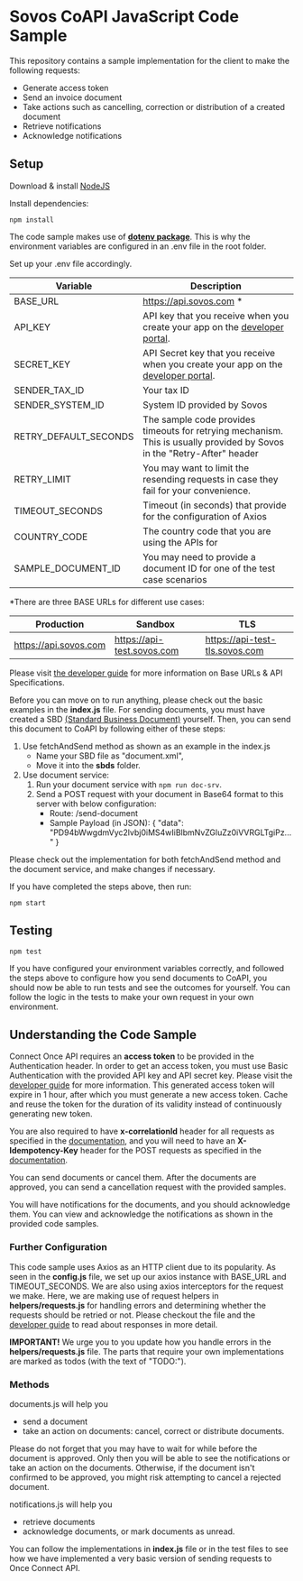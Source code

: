 # Sovos CoAPI JavaScript Code Sample

This repository contains a sample implementation for the client to make the following requests:
- Generate access token
- Send an invoice document
- Take actions such as cancelling, correction or distribution of a created document
- Retrieve notifications
- Acknowledge notifications

## Setup
Download & install [NodeJS](https://nodejs.org/en/download)

Install dependencies:
```
npm install
```
The code sample makes use of **[dotenv package][dep]**. This is why the environment variables are configured in an .env file in the root folder.

Set up your .env file accordingly.

| Variable | Description |
| -------- | ----------- |
| BASE_URL | https://api.sovos.com * |
| API_KEY | API key that you receive when you create your app on the [developer portal][devportal]. |
| SECRET_KEY | API Secret key that you receive when you create your app on the [developer portal][devportal]. |
| SENDER_TAX_ID | Your tax ID |
| SENDER_SYSTEM_ID | System ID provided by Sovos |
| RETRY_DEFAULT_SECONDS | The sample code provides timeouts for retrying mechanism. This is usually provided by Sovos in the "Retry-After" header |
| RETRY_LIMIT | You may want to limit the resending requests in case they fail for your convenience. |
| TIMEOUT_SECONDS | Timeout (in seconds) that provide for the configuration of Axios |
| COUNTRY_CODE | The country code that you are using the APIs for |
| SAMPLE_DOCUMENT_ID | You may need to provide a document ID for one of the test case scenarios |

*There are three BASE URLs for different use cases:

| Production | Sandbox | TLS |
| ---------- | ------- | --- |
| https://api.sovos.com | https://api-test.sovos.com | https://api-test-tls.sovos.com |

Please visit [the developer guide][dgapispecs] for more information on Base URLs & API Specifications.

Before you can move on to run anything, please check out the basic examples in the **index.js** file. For sending documents, you must have created a SBD [(Standard Business Document)][sbd] yourself. Then, you can send this document to CoAPI by following either of these steps:
1. Use fetchAndSend method as shown as an example in the index.js
    - Name your SBD file as "document.xml",
    - Move it into the **sbds** folder.
2. Use document service:
    1. Run your document service with `npm run doc-srv`.
    2. Send a POST request with your document in Base64 format to this server with below configuration:
        - Route: /send-document
        - Sample Payload (in JSON): { "data": "PD94bWwgdmVyc2lvbj0iMS4wIiBlbmNvZGluZz0iVVRGLTgiPz..." }

Please check out the implementation for both fetchAndSend method and the document service, and make changes if necessary.

If you have completed the steps above, then run:
```
npm start
```

## Testing
```
npm test
```
If you have configured your environment variables correctly, and followed the steps above to configure how you send documents to CoAPI, you should now be able to run tests and see the outcomes for yourself. You can follow the logic in the tests to make your own request in your own environment.

## Understanding the Code Sample
Connect Once API requires an **access token** to be provided in the Authentication header. In order to get an access token, you must use Basic Authentication with the provided API key and API secret key. Please visit the [developer guide][dgauth] for more information. This generated access token will expire in 1 hour, after which you must generate a new access token. Cache and reuse the token for the duration of its validity instead of continuously generating new token.

You are also required to have **x-correlationId** header for all requests as specified in the [documentation][dgapispecs], and you will need to have an **X-Idempotency-Key** header for the POST requests as specified in the [documentation][dgidemreq].

You can send documents or cancel them. After the documents are approved, you can send a cancellation request with the provided samples.

You will have notifications for the documents, and you should acknowledge them. You can view and acknowledge the notifications as shown in the provided code samples.

### Further Configuration
This code sample uses Axios as an HTTP client due to its popularity. As seen in the **config.js** file, we set up our axios instance with BASE_URL and TIMEOUT_SECONDS. We are also using axios interceptors for the request we make. Here, we are making use of request helpers in **helpers/requests.js** for handling errors and determining whether the requests should be retried or not. Please checkout the file and the [developer guide][dgerrhandling] to read about responses in more detail.

**IMPORTANT!**
We urge you to you update how you handle errors in the **helpers/requests.js** file. The parts that require your own implementations are marked as todos (with the text of "TODO:").

### Methods
documents.js will help you
- send a document
- take an action on documents: cancel, correct or distribute documents.

Please do not forget that you may have to wait for while before the document is approved. Only then you will be able to see the notifications or take an action on the documents. Otherwise, if the document isn't confirmed to be approved, you might risk attempting to cancel a rejected document.

notifications.js will help you
- retrieve documents
- acknowledge documents, or mark documents as unread.

You can follow the implementations in  **index.js** file or in the test files to see how we have implemented a very basic version of sending requests to Once Connect API.

[sbd]: <https://developer-guide.sovos.com/connect-once-api/general-concepts/standard-business-document>
[dep]: <https://www.npmjs.com/package/dotenv>
[dgapispecs]: <[https://developer-guide.sovos.com/connect-once-api/general-concepts/api-specifications]>
[dgauth]: <https://developer-guide.sovos.com/connect-once-api/general-concepts/api-specifications/authentication>
[dgerrhandling]: <https://developer-guide.sovos.com/connect-once-api/general-concepts/responses>
[devportal]: <https://developer.sovos.com>
[dgidemreq]: <https://developer-guide.sovos.com/connect-once-api/general-concepts/idempotent-requests/>